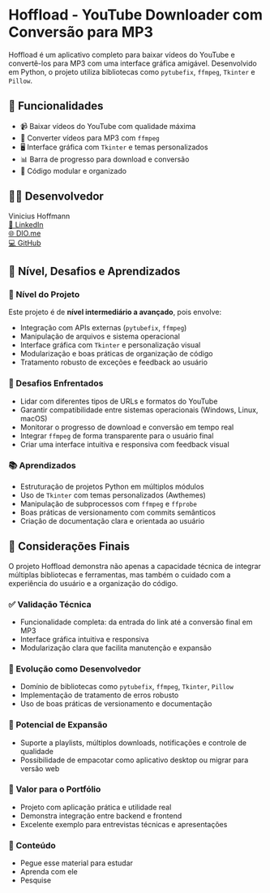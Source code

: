 # Hoffload - YouTube Downloader com Conversão para MP3

Hoffload é um aplicativo completo para baixar vídeos do YouTube e convertê-los para MP3 com uma interface gráfica amigável. Desenvolvido em Python, o projeto utiliza bibliotecas como `pytubefix`, `ffmpeg`, `Tkinter` e `Pillow`.

## 🚀 Funcionalidades

- 📹 Baixar vídeos do YouTube com qualidade máxima
- 🎵 Converter vídeos para MP3 com `ffmpeg`
- 🖥️ Interface gráfica com `Tkinter` e temas personalizados
- 📊 Barra de progresso para download e conversão
- 🧩 Código modular e organizado

## 👨‍💻 Desenvolvedor

Vinicius Hoffmann  
[🔗 LinkedIn](https://www.linkedin.com/in/viniciushoffmanndev/)  
[🌐 DIO.me](https://www.dio.me/users/viniciushoffmanndeveloper)  
[💻 GitHub](https://github.com/viniciushoffmanndev)


## 🧠 Nível, Desafios e Aprendizados

### 🎯 Nível do Projeto
Este projeto é de **nível intermediário a avançado**, pois envolve:

- Integração com APIs externas (`pytubefix`, `ffmpeg`)
- Manipulação de arquivos e sistema operacional
- Interface gráfica com `Tkinter` e personalização visual
- Modularização e boas práticas de organização de código
- Tratamento robusto de exceções e feedback ao usuário

### 🧩 Desafios Enfrentados

- Lidar com diferentes tipos de URLs e formatos do YouTube
- Garantir compatibilidade entre sistemas operacionais (Windows, Linux, macOS)
- Monitorar o progresso de download e conversão em tempo real
- Integrar `ffmpeg` de forma transparente para o usuário final
- Criar uma interface intuitiva e responsiva com feedback visual

### 📚 Aprendizados

- Estruturação de projetos Python em múltiplos módulos
- Uso de `Tkinter` com temas personalizados (Awthemes)
- Manipulação de subprocessos com `ffmpeg` e `ffprobe`
- Boas práticas de versionamento com commits semânticos
- Criação de documentação clara e orientada ao usuário

## 📌 Considerações Finais

O projeto Hoffload demonstra não apenas a capacidade técnica de integrar múltiplas bibliotecas e ferramentas, mas também o cuidado com a experiência do usuário e a organização do código.

### ✅ Validação Técnica
- Funcionalidade completa: da entrada do link até a conversão final em MP3
- Interface gráfica intuitiva e responsiva
- Modularização clara que facilita manutenção e expansão

### 🧠 Evolução como Desenvolvedor
- Domínio de bibliotecas como `pytubefix`, `ffmpeg`, `Tkinter`, `Pillow`
- Implementação de tratamento de erros robusto
- Uso de boas práticas de versionamento e documentação

### 🌱 Potencial de Expansão
- Suporte a playlists, múltiplos downloads, notificações e controle de qualidade
- Possibilidade de empacotar como aplicativo desktop ou migrar para versão web

### 💼 Valor para o Portfólio
- Projeto com aplicação prática e utilidade real
- Demonstra integração entre backend e frontend
- Excelente exemplo para entrevistas técnicas e apresentações

### 💼 Conteúdo 
- Pegue esse material para estudar
- Aprenda com ele
- Pesquise
